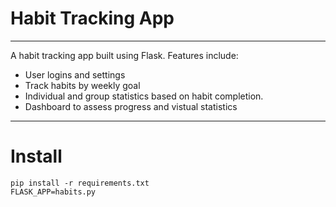 # Habit Tracking App
___

A habit tracking app built using Flask. Features include:
* User logins and settings
* Track habits by weekly goal
* Individual and group statistics based on habit completion.
* Dashboard to assess progress and vistual statistics
___

# Install 

```
pip install -r requirements.txt
FLASK_APP=habits.py 
```


